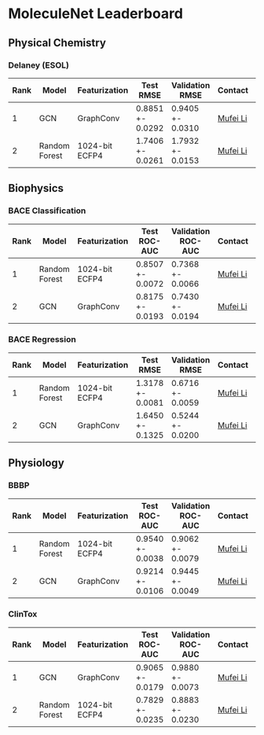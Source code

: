 # MoleculeNet Leaderboard

## Physical Chemistry

### Delaney (ESOL)

| Rank | Model         | Featurization  | Test RMSE        | Validation RMSE  | Contact                           | References	                                                                             | Date           |
| ---- | ------------- | -------------- | ---------------- | ---------------- | --------------------------------- | ---------------------------------------------------------------------------------------- | -------------- |
| 1    | GCN           | GraphConv      | 0.8851 +- 0.0292 | 0.9405 +- 0.0310 | [Mufei Li](mufeili1996@gmail.com) | [Paper](https://arxiv.org/abs/1609.02907), [Code](./examples)                            | Jan 28th, 2020 |
| 2    | Random Forest | 1024-bit ECFP4 | 1.7406 +- 0.0261 | 1.7932 +- 0.0153 | [Mufei Li](mufeili1996@gmail.com) | [Paper](https://www.stat.berkeley.edu/~breiman/randomforest2001.pdf), [Code](./examples) | Jan 28th, 2020 |

## Biophysics

### BACE Classification

| Rank | Model         | Featurization  | Test ROC-AUC     | Validation ROC-AUC | Contact                           | References	                                                                           | Date           |
| ---- | ------------- | -------------- | ---------------- | ------------------ | --------------------------------- | ---------------------------------------------------------------------------------------- | -------------- |
| 1    | Random Forest | 1024-bit ECFP4 | 0.8507 +- 0.0072 | 0.7368 +- 0.0066   | [Mufei Li](mufeili1996@gmail.com) | [Paper](https://www.stat.berkeley.edu/~breiman/randomforest2001.pdf), [Code](./examples) | Dec 2nd, 2020  |
| 2    | GCN           | GraphConv      | 0.8175 +- 0.0193 | 0.7430 +- 0.0194   | [Mufei Li](mufeili1996@gmail.com) | [Paper](https://arxiv.org/abs/1609.02907), [Code](./examples)                            | Dec 20th, 2020 |

### BACE Regression

| Rank | Model         | Featurization  | Test RMSE        | Validation RMSE  | Contact                           | References	                                                                             | Date           |
| ---- | ------------- | -------------- | ---------------- | ---------------- | --------------------------------- | ---------------------------------------------------------------------------------------- | -------------- |
| 1    | Random Forest | 1024-bit ECFP4 | 1.3178 +- 0.0081 | 0.6716 +- 0.0059 | [Mufei Li](mufeili1996@gmail.com) | [Paper](https://www.stat.berkeley.edu/~breiman/randomforest2001.pdf), [Code](./examples) | Dec 26th, 2020 |
| 2    | GCN           | GraphConv      | 1.6450 +- 0.1325 | 0.5244 +- 0.0200 | [Mufei Li](mufeili1996@gmail.com) | [Paper](https://arxiv.org/abs/1609.02907), [Code](./examples)                            | Dec 26th, 2020 |

## Physiology

### BBBP

| Rank | Model         | Featurization  | Test ROC-AUC     | Validation ROC-AUC | Contact                           | References	                                                                           | Date           |
| ---- | ------------- | -------------- | ---------------- | ------------------ | --------------------------------- | ---------------------------------------------------------------------------------------- | -------------- |
| 1    | Random Forest | 1024-bit ECFP4 | 0.9540 +- 0.0038 | 0.9062 +- 0.0079   | [Mufei Li](mufeili1996@gmail.com) | [Paper](https://www.stat.berkeley.edu/~breiman/randomforest2001.pdf), [Code](./examples) | Dec 30th, 2020 |
| 2    | GCN           | GraphConv      | 0.9214 +- 0.0106 | 0.9445 +- 0.0049   | [Mufei Li](mufeili1996@gmail.com) | [Paper](https://arxiv.org/abs/1609.02907), [Code](./examples)                            | Dec 30th, 2020 |

### ClinTox

| Rank | Model         | Featurization  | Test ROC-AUC     | Validation ROC-AUC | Contact                           | References	                                                                           | Date           |
| ---- | ------------- | -------------- | ---------------- | ------------------ | --------------------------------- | ---------------------------------------------------------------------------------------- | -------------- |
| 1    | GCN           | GraphConv      | 0.9065 +- 0.0179 | 0.9880 +- 0.0073   | [Mufei Li](mufeili1996@gmail.com) | [Paper](https://arxiv.org/abs/1609.02907), [Code](./examples)                            | Jan 22nd, 2021 |
| 2    | Random Forest | 1024-bit ECFP4 | 0.7829 +- 0.0235 | 0.8883 +- 0.0230   | [Mufei Li](mufeili1996@gmail.com) | [Paper](https://www.stat.berkeley.edu/~breiman/randomforest2001.pdf), [Code](./examples) | Jan 22nd, 2021 |
